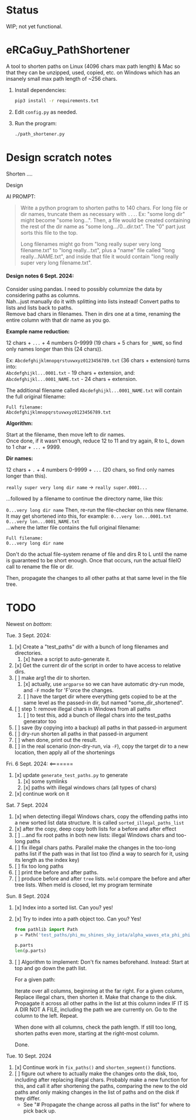 

# Status

WIP; not yet functional.


# eRCaGuy_PathShortener

A tool to shorten paths on Linux (4096 chars max path length) &amp; Mac so that they can be unzipped, used, copied, etc. on Windows which has an insanely small max path length of ~256 chars.

1. Install dependencies:
    ```bash
    pip3 install -r requirements.txt
    ```

1. Edit `config.py` as needed. 

1. Run the program:
    ```bash
    ./path_shortener.py
    ```


# Design scratch notes

Shorten ....

Design

AI PROMPT: 

> Write a python program to shorten paths to 140 chars. For long file or dir names, truncate them as necessary with `...`. Ex: "some long dir" might become "some long...". Then, a file would be created containing the rest of the dir name as "some long.../0...dir.txt". The "0" part just sorts this file to the top. 
> 
> Long filenames might go from "long really super very long filename.txt" to "long really...txt", plus a "name" file called "long really...NAME.txt", and inside that file it would contain "long really super very long filename.txt". 

#### Design notes 6 Sept. 2024:

Consider using pandas. I need to possibly columnize the data by considering paths as columns.  
Nah...just manually do it with splitting into lists instead! Convert paths to lists and lists back to paths.  
Remove bad chars in filenames. Then in dirs one at a time, renaming the entire column with that dir name as you go. 


**Example name reduction:**  

12 chars + `...` + 4 numbers 0-9999 (19 chars + 5 chars for `_NAME`, so find only names longer than this (24 chars)). 

Ex: 
`Abcdefghijklmnopqrstuvwxyz0123456789.txt` (36 chars + extension) turns into:  
`Abcdefghijkl...0001.txt` - 19 chars + extension, and:  
`Abcdefghijkl...0001_NAME.txt` - 24 chars + extension.

The additional filename called `Abcdefghijkl...0001_NAME.txt` will contain the full original filename:
```
Full filename:
Abcdefghijklmnopqrstuvwxyz0123456789.txt
```

**Algorithm:**  

Start at the filename, then move left to dir names.  
Once done, if it wasn't enough, reduce 12 to 11 and try again, R to L, down to 1 char + `...` + 9999.

**Dir names:**  

12 chars + `.` + 4 numbers 0-9999 + `...` (20 chars, so find only names longer than this).

`really super very long dir name` -> `really super.0001...`

...followed by a filename to continue the directory name, like this: 

`0...very long dir name`
Then, re-run the file-checker on this new filename. It may get shortened into this, for example:
`0...very lon...0001.txt`  
`0...very lon...0001_NAME.txt`  
...where the latter file contains the full original filename:
```
Full filename:
0...very long dir name
```

Don't do the actual file-system rename of file and dirs R to L until the name is guaranteed to be short enough. Once that occurs, run the actual fileIO call to rename the file or dir.

Then, propagate the changes to all other paths at that same level in the file tree.


# TODO

Newest on _bottom_:

Tue. 3 Sept. 2024:
1. [x] Create a "test_paths" dir with a bunch of long filenames and directories. 
    1. [x] have a script to auto-generate it. 
1. [x] Get the current dir of the script in order to have access to relative dirs. 
1. [ ] make arg1 the dir to shorten. 
    1. [x] actually, use `argparse` so we can have automatic dry-run mode, and `-F` mode for 'F'orce the changes.
    1. [ ] have the target dir where everything gets copied to be at the same level as the passed-in dir, but named "some_dir_shortened".
1. [ ] step 1: remove illegal chars in Windows from all paths
    1. [ ] to test this, add a bunch of illegal chars into the test_paths generator too
1. [ ] save (by copying into a backup) all paths in that passed-in argument
1. [ ] dry-run shorten all paths in that passed-in argument
1. [ ] when done, print out the result. 
1. [ ] in the real scenario (non-dry-run, via `-F`), copy the target dir to a new location, then apply all of the shortenings

Fri. 6 Sept. 2024:  <=======
1. [x] update `generate_test_paths.py` to generate 
    1. [x] some symlinks
    1. [x] paths with illegal windows chars (all types of chars)
1. [x] continue work on it

Sat. 7 Sept. 2024
1. [x] when detecting illegal Windows chars, copy the offending paths into a new sorted list data structure. 
    It is called `sorted_illegal_paths_list`
1. [x] after the copy, deep copy both lists for a before and after effect
1. [ ] ...and fix root paths in both new lists: illegal Windows chars and too-long paths 
1. [ ] fix illegal chars paths. Parallel make the changes in the too-long paths list if the path was in that list too (find a way to search for it, using its length as the index key) 
1. [ ] fix too long paths
1. [ ] print the before and after paths.
1. [ ] produce before and after `tree` lists. `meld` compare the before and after tree lists. When meld is closed, let my program terminate

Sun. 8 Sept. 2024
1. [x] Index into a sorted list. Can you? yes!
1. [x] Try to index into a path object too. Can you?
    Yes!
    ```py
    from pathlib import Path
    p = Path('test_paths/phi_mu_shines_sky_iota/alpha_waves_eta_phi_phi/omega_sun_forest_wind_nu/bright_iota_sky_omicron_dog/<>:"\|?*_forest_lambda_tau_chi/delta_lambda_sky_wind_sky/waves_lazy_wind_psi_ocean/zeta_quick_xi_whisper_xi/nu_omega_gamma_brown_lazy<_symlink.txt')

    p.parts
    len(p.parts)
    ```
1. [ ] Algorithm to implement:
    Don't fix names beforehand. Instead:
    Start at top and go down the path list.

    For a given path:

    Iterate over all columns, beginning at the far right. For a given column, Replace illegal chars, then shorten it. Make that change to the disk. Propagate it across all other paths in the list at this column index IF IT IS A DIR NOT A FILE, including the path we are currently on. Go to the column to the left. Repeat.

    When done with all columns, check the path length. If still too long, shorten paths even more, starting at the right-most column.

    Done.

Tue. 10 Sept. 2024
1. [x] Continue work in `fix_paths()` and `shorten_segment()` functions. 
1. [ ] figure out where to actually make the changes onto the disk, too, including after replacing
    illegal chars. Probably make a new function for this, and call it after shortening the paths,
    comparing the new to the old paths and only making changes in the list of paths and on the disk
    if they differ. 
    - See "# Propagate the change across all paths in the list" for where to pick back up.
